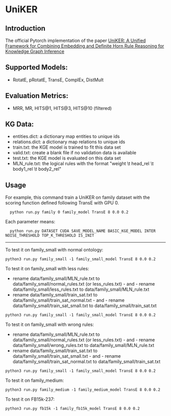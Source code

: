 # UniKER
## Introduction
The official Pytorch implementation of the paper [UniKER: A Unified Framework for Combining Embedding and Definite Horn Rule Reasoning for Knowledge Graph Inference](https://aclanthology.org/2021.emnlp-main.769.pdf)

## Supported Models:
* RotatE, pRotatE, TransE, ComplEx, DistMult
 
## Evaluation Metrics:
* MRR, MR, HITS@1, HITS@3, HITS@10 (filtered)

## KG Data:
* entities.dict: a dictionary map entities to unique ids
* relations.dict: a dictionary map relations to unique ids
* train.txt: the KGE model is trained to fit this data set
* valid.txt: create a blank file if no validation data is available
* test.txt: the KGE model is evaluated on this data set
* MLN_rule.txt: the logical rules with the format "weight \t head_rel \t body1_rel \t body2_rel"

## Usage
For example, this command train a UniKER on family dataset with the scoring function defined following TransE with GPU 0.
```
  python run.py family 0 family_model TransE 8 0.0 0.2
```
Each parameter means:
```
  python run.py DATASET CUDA SAVE_MODEL_NAME BASIC_KGE_MODEL INTER NOISE_THRESHOLD TOP_K_THRESHOLD IS_INIT
```

----------

To test it on family_small with normal ontology:
```
python3 run.py family_small -1 family_small_model TransE 8 0.0 0.2
```

To test it on family_small with less rules:
- rename data/family_small/MLN_rule.txt to data/family_small/normal_rules.txt (or less_rules.txt) - and - rename data/family_small/less_rules.txt to data/family_small/MLN_rule.txt
- rename data/family_small/train_sat.txt to data/family_small/train_sat_normal.txt - and - rename data/family_small/train_sat_small.txt to data/family_small/train_sat.txt
```
python3 run.py family_small -1 family_small_model TransE 8 0.0 0.2
```

To test it on family_small with wrong rules:
- rename data/family_small/MLN_rule.txt to data/family_small/normal_rules.txt (or less_rules.txt) - and - rename data/family_small/wrong_rules.txt to data/family_small/MLN_rule.txt
- rename data/family_small/train_sat.txt to data/family_small/train_sat_small.txt - and - rename data/family_small/train_sat_normal.txt to data/family_small/train_sat.txt
```
python3 run.py family_small -1 family_small_model TransE 8 0.0 0.2
```

To test it on family_medium:
```
python3 run.py family_medium -1 family_medium_model TransE 8 0.0 0.2
```

To test it on FB15k-237:
```
python3 run.py fb15k -1 family_fb15k_model TransE 8 0.0 0.2
```


